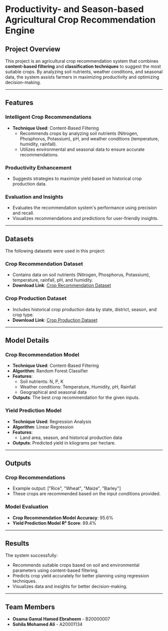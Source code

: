 # Productivity- and Season-based Agricultural Crop Recommendation Engine

## Project Overview

This project is an agricultural crop recommendation system that combines **content-based filtering** and **classification techniques** to suggest the most suitable crops. By analyzing soil nutrients, weather conditions, and seasonal data, the system assists farmers in maximizing productivity and optimizing decision-making.

---

## Features

### Intelligent Crop Recommendations
- **Technique Used**: Content-Based Filtering
  - Recommends crops by analyzing soil nutrients (Nitrogen, Phosphorus, Potassium), pH, and weather conditions (temperature, humidity, rainfall).
  - Utilizes environmental and seasonal data to ensure accurate recommendations.

### Productivity Enhancement
- Suggests strategies to maximize yield based on historical crop production data.

### Evaluation and Insights
- Evaluates the recommendation system's performance using precision and recall.
- Visualizes recommendations and predictions for user-friendly insights.

---

## Datasets

The following datasets were used in this project:

### Crop Recommendation Dataset
- Contains data on soil nutrients (Nitrogen, Phosphorus, Potassium), temperature, rainfall, pH, and humidity.
- **Download Link**: [Crop Recommendation Dataset](https://www.kaggle.com/code/niteshhalai/crop-recommendation-dataset)

### Crop Production Dataset
- Includes historical crop production data by state, district, season, and crop type.
- **Download Link**: [Crop Production Dataset](https://www.kaggle.com/datasets/abhinand05/crop-production-in-india)

---

## Model Details

### Crop Recommendation Model
- **Technique Used**: Content-Based Filtering
- **Algorithm**: Random Forest Classifier
- **Features**:
  - Soil nutrients: N, P, K
  - Weather conditions: Temperature, Humidity, pH, Rainfall
  - Geographical and seasonal data
- **Outputs**: The best crop recommendation for the given inputs.

### Yield Prediction Model
- **Technique Used**: Regression Analysis
- **Algorithm**: Linear Regression
- **Features**:
  - Land area, season, and historical production data
- **Outputs**: Predicted yield in kilograms per hectare.

---

## Outputs

### Crop Recommendations
- Example output: ["Rice", "Wheat", "Maize", "Barley"]
- These crops are recommended based on the input conditions provided.

### Model Evaluation
- **Crop Recommendation Model Accuracy**: 95.6%
- **Yield Prediction Model R² Score**: 89.4%

---

## Results

The system successfully:
- Recommends suitable crops based on soil and environmental parameters using content-based filtering.
- Predicts crop yield accurately for better planning using regression techniques.
- Visualizes data and insights for better decision-making.

---

## Team Members

- **Osama Gamal Hamed Ebraheem** - B20000007  
- **Sohila Mohamed Ali** - A20001134 
